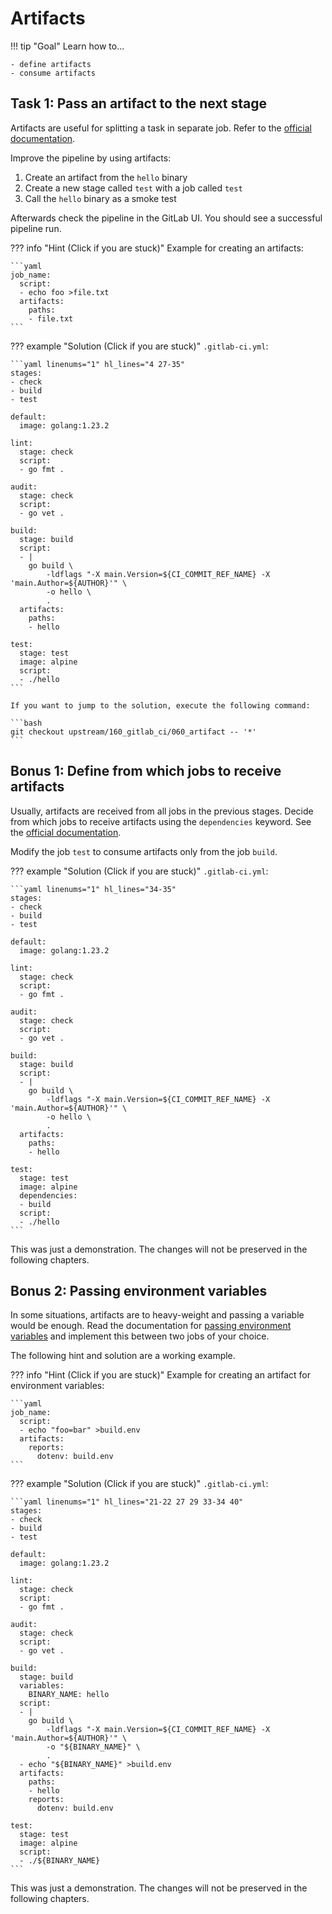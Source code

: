 # Artifacts

!!! tip "Goal"
    Learn how to...

    - define artifacts
    - consume artifacts

## Task 1: Pass an artifact to the next stage

Artifacts are useful for splitting a task in separate job. Refer to the [official documentation](https://docs.gitlab.com/ee/ci/yaml/#artifacts).

Improve the pipeline by using artifacts:

1. Create an artifact from the `hello` binary
1. Create a new stage called `test` with a job called `test`
1. Call the `hello` binary as a smoke test

Afterwards check the pipeline in the GitLab UI. You should see a successful pipeline run.

??? info "Hint (Click if you are stuck)"
    Example for creating an artifacts:

    ```yaml
    job_name:
      script:
      - echo foo >file.txt
      artifacts:
        paths:
        - file.txt
    ```

??? example "Solution (Click if you are stuck)"
    `.gitlab-ci.yml`:
    
    ```yaml linenums="1" hl_lines="4 27-35"
    stages:
    - check
    - build
    - test

    default:
      image: golang:1.23.2

    lint:
      stage: check
      script:
      - go fmt .

    audit:
      stage: check
      script:
      - go vet .

    build:
      stage: build
      script:
      - |
        go build \
            -ldflags "-X main.Version=${CI_COMMIT_REF_NAME} -X 'main.Author=${AUTHOR}'" \
            -o hello \
            .
      artifacts:
        paths:
        - hello

    test:
      stage: test
      image: alpine
      script:
      - ./hello
    ```
    
    If you want to jump to the solution, execute the following command:

    ```bash
    git checkout upstream/160_gitlab_ci/060_artifact -- '*'
    ```

## Bonus 1: Define from which jobs to receive artifacts

Usually, artifacts are received from all jobs in the previous stages. Decide from which jobs to receive artifacts using the `dependencies` keyword. See the [official documentation](https://docs.gitlab.com/ee/ci/yaml/#dependencies).

Modify the job `test` to consume artifacts only from the job `build`.

??? example "Solution (Click if you are stuck)"
    `.gitlab-ci.yml`:
    
    ```yaml linenums="1" hl_lines="34-35"
    stages:
    - check
    - build
    - test

    default:
      image: golang:1.23.2

    lint:
      stage: check
      script:
      - go fmt .

    audit:
      stage: check
      script:
      - go vet .

    build:
      stage: build
      script:
      - |
        go build \
            -ldflags "-X main.Version=${CI_COMMIT_REF_NAME} -X 'main.Author=${AUTHOR}'" \
            -o hello \
            .
      artifacts:
        paths:
        - hello

    test:
      stage: test
      image: alpine
      dependencies:
      - build
      script:
      - ./hello
    ```

This was just a demonstration. The changes will not be preserved in the following chapters.

## Bonus 2: Passing environment variables

In some situations, artifacts are to heavy-weight and passing a variable would be enough. Read the documentation for [passing environment variables](https://docs.gitlab.com/ee/ci/variables/index.html#pass-an-environment-variable-to-another-job) and implement this between two jobs of your choice.

The following hint and solution are a working example.

??? info "Hint (Click if you are stuck)"
    Example for creating an artifact for environment variables:

    ```yaml
    job_name:
      script:
      - echo "foo=bar" >build.env
      artifacts:
        reports:
          dotenv: build.env
    ```

??? example "Solution (Click if you are stuck)"
    `.gitlab-ci.yml`:
    
    ```yaml linenums="1" hl_lines="21-22 27 29 33-34 40"
    stages:
    - check
    - build
    - test

    default:
      image: golang:1.23.2

    lint:
      stage: check
      script:
      - go fmt .

    audit:
      stage: check
      script:
      - go vet .

    build:
      stage: build
      variables:
        BINARY_NAME: hello
      script:
      - |
        go build \
            -ldflags "-X main.Version=${CI_COMMIT_REF_NAME} -X 'main.Author=${AUTHOR}'" \
            -o "${BINARY_NAME}" \
            .
      - echo "${BINARY_NAME}" >build.env
      artifacts:
        paths:
        - hello
        reports:
          dotenv: build.env

    test:
      stage: test
      image: alpine
      script:
      - ./${BINARY_NAME}
    ```

This was just a demonstration. The changes will not be preserved in the following chapters.
